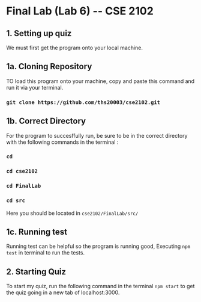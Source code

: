# Final Lab (Lab 6) -- CSE 2102

## 1. Setting up quiz

We must first get the program onto your local machine.

## 1a. Cloning Repository

TO load this program onto your machine, copy and paste this command and run it via your terminal.

### `git clone https://github.com/ths20003/cse2102.git`

## 1b. Correct Directory

For the program to succesffully run, be sure to be in the correct directory with the following commands in the terminal :

### `cd`
### `cd cse2102`
### `cd FinalLab`
### `cd src`

Here you should be located in `cse2102/FinalLab/src/`

## 1c. Running test

Running test can be helpful so the program is running good, Executing `npm test` in terminal to run the tests.

## 2. Starting Quiz

To start my quiz, run the following command in the terminal `npm start` to get the quiz going in a new tab of localhost:3000.
